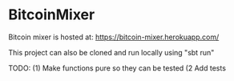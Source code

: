 # BitcoinMixer

Bitcoin mixer is hosted at: https://bitcoin-mixer.herokuapp.com/

This project can also be cloned and run locally using "sbt run"


TODO:
(1) Make functions pure so they can be tested
(2 Add tests
